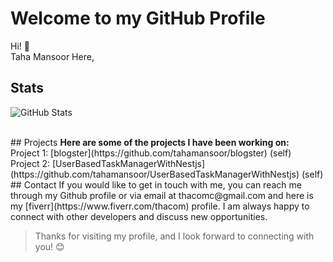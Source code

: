 # Welcome to my GitHub Profile
Hi! :wave: <br/> Taha Mansoor Here,

## Stats
![GitHub Stats](https://github-readme-stats.vercel.app/api?username=tahamansoor&show_icons=true&theme=dark)

<br/>
## Projects
<b/>Here are some of the projects I have been working on:</b>
<br/>
Project 1:   [blogster](https://github.com/tahamansoor/blogster) (self)
<br/>
Project 2:  [UserBasedTaskManagerWithNestjs](https://github.com/tahamansoor/UserBasedTaskManagerWithNestjs) (self)
## Contact
If you would like to get in touch with me, you can reach me through my Github profile or via email at thacomc@gmail.com and here is my [fiverr](https://www.fiverr.com/thacom) profile. I am always happy to connect with other developers and discuss new opportunities.

>Thanks for visiting my profile, and I look forward to connecting with you! :blush:

<!---
tahamansoor/tahamansoor is a ✨ special ✨ repository because its `README.md` (this file) appears on your GitHub profile.
You can click the Preview link to take a look at your changes.
--->

